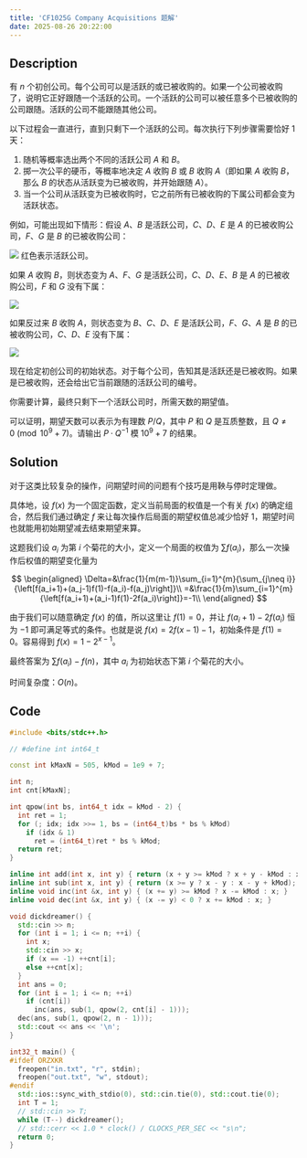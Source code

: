 ```yaml
---
title: 'CF1025G Company Acquisitions 题解'
date: 2025-08-26 20:22:00
---
```


## Description

有 $n$ 个初创公司。每个公司可以是活跃的或已被收购的。如果一个公司被收购了，说明它正好跟随一个活跃的公司。一个活跃的公司可以被任意多个已被收购的公司跟随。活跃的公司不能跟随其他公司。

以下过程会一直进行，直到只剩下一个活跃的公司。每次执行下列步骤需要恰好 1 天：

1. 随机等概率选出两个不同的活跃公司 $A$ 和 $B$。
2. 掷一次公平的硬币，等概率地决定 $A$ 收购 $B$ 或 $B$ 收购 $A$（即如果 $A$ 收购 $B$，那么 $B$ 的状态从活跃变为已被收购，并开始跟随 $A$）。
3. 当一个公司从活跃变为已被收购时，它之前所有已被收购的下属公司都会变为活跃状态。

例如，可能出现如下情形：假设 $A$、$B$ 是活跃公司，$C$、$D$、$E$ 是 $A$ 的已被收购公司，$F$、$G$ 是 $B$ 的已被收购公司：

![](https://cdn.luogu.com.cn/upload/vjudge_pic/CF1025G/fa8280e360894e36feb9d4c9356bb04775e5906c.png)
红色表示活跃公司。

如果 $A$ 收购 $B$，则状态变为 $A$、$F$、$G$ 是活跃公司，$C$、$D$、$E$、$B$ 是 $A$ 的已被收购公司，$F$ 和 $G$ 没有下属：

![](https://cdn.luogu.com.cn/upload/vjudge_pic/CF1025G/430534ac9fdcd60794399ce9e5c11924f2bcd8ab.png)

如果反过来 $B$ 收购 $A$，则状态变为 $B$、$C$、$D$、$E$ 是活跃公司，$F$、$G$、$A$ 是 $B$ 的已被收购公司，$C$、$D$、$E$ 没有下属：

![](https://cdn.luogu.com.cn/upload/vjudge_pic/CF1025G/e54e1b083f85b6688991c56bd5b9edcfa76ab814.png)

现在给定初创公司的初始状态。对于每个公司，告知其是活跃还是已被收购。如果是已被收购，还会给出它当前跟随的活跃公司的编号。

你需要计算，最终只剩下一个活跃公司时，所需天数的期望值。

可以证明，期望天数可以表示为有理数 $P/Q$，其中 $P$ 和 $Q$ 是互质整数，且 $Q \not= 0 \pmod{10^9+7}$。请输出 $P \cdot Q^{-1}$ 模 $10^9+7$ 的结果。

## Solution

对于这类比较复杂的操作，问期望时间的问题有个技巧是用鞅与停时定理做。

具体地，设 $f(x)$ 为一个固定函数，定义当前局面的权值是一个有关 $f(x)$ 的确定组合，然后我们通过确定 $f$ 来让每次操作后局面的期望权值总减少恰好 $1$，期望时间也就能用初始期望减去结束期望来算。

这题我们设 $a_i$ 为第 $i$ 个菊花的大小，定义一个局面的权值为 $\sum f(a_i)$，那么一次操作后权值的期望变化量为

$$
\begin{aligned}
\Delta=&\frac{1}{m(m-1)}\sum_{i=1}^{m}{\sum_{j\neq i}}{\left[f(a_i+1)+(a_j-1)f(1)-f(a_i)-f(a_j)\right]}\\
=&\frac{1}{m}\sum_{i=1}^{m}{\left[f(a_i+1)+(a_i-1)f(1)-2f(a_i)\right]}=-1\\
\end{aligned}
$$

由于我们可以随意确定 $f(x)$ 的值，所以这里让 $f(1)=0$，并让 $f(a_i+1)-2f(a_i)$ 恒为 $-1$ 即可满足等式的条件。也就是说 $f(x)=2f(x-1)-1$，初始条件是 $f(1)=0$。容易得到 $f(x)=1-2^{x-1}$。

最终答案为 $\sum f(a_i)-f(n)$，其中 $a_i$ 为初始状态下第 $i$ 个菊花的大小。

时间复杂度：$O(n)$。

## Code

```cpp
#include <bits/stdc++.h>

// #define int int64_t

const int kMaxN = 505, kMod = 1e9 + 7;

int n;
int cnt[kMaxN];

int qpow(int bs, int64_t idx = kMod - 2) {
  int ret = 1;
  for (; idx; idx >>= 1, bs = (int64_t)bs * bs % kMod)
    if (idx & 1)
      ret = (int64_t)ret * bs % kMod;
  return ret;
}

inline int add(int x, int y) { return (x + y >= kMod ? x + y - kMod : x + y); }
inline int sub(int x, int y) { return (x >= y ? x - y : x - y + kMod); }
inline void inc(int &x, int y) { (x += y) >= kMod ? x -= kMod : x; }
inline void dec(int &x, int y) { (x -= y) < 0 ? x += kMod : x; }

void dickdreamer() {
  std::cin >> n;
  for (int i = 1; i <= n; ++i) {
    int x;
    std::cin >> x;
    if (x == -1) ++cnt[i];
    else ++cnt[x];
  }
  int ans = 0;
  for (int i = 1; i <= n; ++i)
    if (cnt[i])
      inc(ans, sub(1, qpow(2, cnt[i] - 1)));
  dec(ans, sub(1, qpow(2, n - 1)));
  std::cout << ans << '\n';
}

int32_t main() {
#ifdef ORZXKR
  freopen("in.txt", "r", stdin);
  freopen("out.txt", "w", stdout);
#endif
  std::ios::sync_with_stdio(0), std::cin.tie(0), std::cout.tie(0);
  int T = 1;
  // std::cin >> T;
  while (T--) dickdreamer();
  // std::cerr << 1.0 * clock() / CLOCKS_PER_SEC << "s\n";
  return 0;
}
```